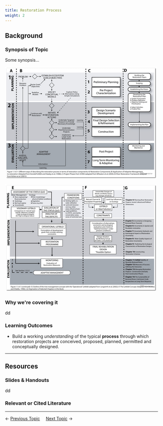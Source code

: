 ```yaml
---
title: Restoration Process
weight: 2
---
```


## Background

### Synopsis of Topic
Some synopsis...



[![ApproachesCompared_500](../../assets/Images/ApproachesCompared_500.png)](../../assets/Images/ApproachesCompared.png)

[![ApproachesCompared2_500](../../assets/Images/ApproachesCompared2_500.png)](../../assets/Images/ApproachesCompared2.png)

### Why we're covering it

dd





### Learning Outcomes

* Build a working *understanding* of the typical **process** through which restoration projects are conceived, proposed, planned, permitted and conceptually designed. 

------
## Resources

### Slides & Handouts
dd

### Relevant or Cited Literature



----
← [Previous Topic](1_Course_I_Overview)      &nbsp;&nbsp;&nbsp;          [Next Topic](3_Assessing_Condition) →